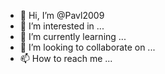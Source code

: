 - 👋 Hi, I’m @Pavl2009
- 👀 I’m interested in ...
- 🌱 I’m currently learning ...
- 💞️ I’m looking to collaborate on ...
- 📫 How to reach me ...

<!---
Pavl2009/Pavl2009 is a ✨ special ✨ repository because its `README.md` (this file) appears on your GitHub profile.
You can click the Preview link to take a look at your ch
